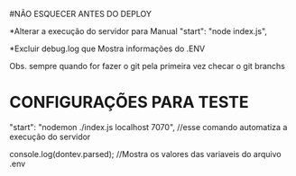 #NÃO ESQUECER ANTES DO DEPLOY

*Alterar a execução do servidor para Manual
"start": "node index.js",

*Excluir debug.log que Mostra informações do .ENV

Obs. sempre quando for fazer o git pela primeira vez checar o git branchs

# CONFIGURAÇÕES PARA TESTE
"start": "nodemon ./index.js localhost 7070", //esse comando automatiza a execução do servidor

console.log(dontev.parsed); //Mostra os valores das variaveis do arquivo .env




